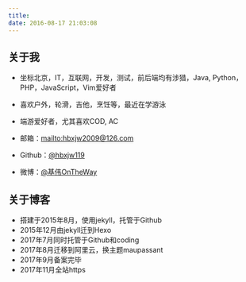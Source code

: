 ```yaml
---
title: 
date: 2016-08-17 21:03:08
---
```


## 关于我

* 坐标北京，IT，互联网，开发，测试，前后端均有涉猎，Java, Python，PHP，JavaScript，Vim爱好者
* 喜欢户外，轮滑，吉他，烹饪等，最近在学游泳
* 端游爱好者，尤其喜欢COD, AC



* 邮箱：<mailto:hbxjw2009@126.com> 
* Github：[@hbxjw119](https://github.com/hbxjw119)
* 微博：[@基伟OnTheWay](http://weibo.com/hbxjw119/home)

## 关于博客

* 搭建于2015年8月，使用jekyll，托管于Github
* 2015年12月由jekyll迁到Hexo
* 2017年7月同时托管于Github和coding
* 2017年8月迁移到阿里云，换主题maupassant
* 2017年9月备案完毕
* 2017年11月全站https

